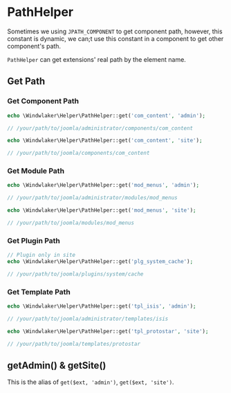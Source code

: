 # PathHelper

Sometimes we using `JPATH_COMPONENT` to get component path, however, this constant is dynamic, we can;t use this constant in a component to get other component's path.

`PathHelper` can get extensions' real path by the element name.

## Get Path

### Get Component Path

``` php
echo \Windwlaker\Helper\PathHelper::get('com_content', 'admin');

// /your/path/to/joomla/administrator/components/com_content

echo \Windwlaker\Helper\PathHelper::get('com_content', 'site');

// /your/path/to/joomla/components/com_content
```

### Get Module Path

``` php
echo \Windwlaker\Helper\PathHelper::get('mod_menus', 'admin');

// /your/path/to/joomla/administrator/modules/mod_menus

echo \Windwlaker\Helper\PathHelper::get('mod_menus', 'site');

// /your/path/to/joomla/modules/mod_menus
```

### Get Plugin Path

``` php
// Plugin only in site
echo \Windwlaker\Helper\PathHelper::get('plg_system_cache');

// /your/path/to/joomla/plugins/system/cache
```

### Get Template Path

``` php
echo \Windwlaker\Helper\PathHelper::get('tpl_isis', 'admin');

// /your/path/to/joomla/administrator/templates/isis

echo \Windwlaker\Helper\PathHelper::get('tpl_protostar', 'site');

// /your/path/to/joomla/templates/protostar
```

## getAdmin() & getSite()

This is the alias of `get($ext, 'admin')`, `get($ext, 'site')`.
